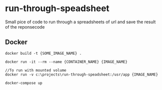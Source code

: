 # run-through-speadsheet
Small pice of code to run through a spreadsheets of url and save the result of the reponsecode


## Docker 
```
docker build -t {SOME_IMAGE_NAME} .
 
docker run -it --rm --name {CONTAINER_NAME} {IMAGE_NAME}

//To run with mounted volume
docker run -v c:\projects\run-through-speadsheet:/usr/app {IMAGE_NAME}

docker-compose up
```


